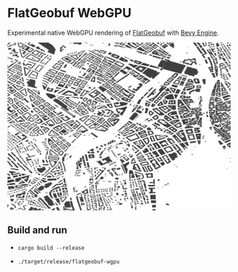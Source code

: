 # FlatGeobuf WebGPU

Experimental native WebGPU rendering of [FlatGeobuf](https://bjornharrtell.github.io/flatgeobuf/)
with [Bevy Engine](https://bevyengine.org/).

![gif](flatgeobuf-wgpu.gif)

## Build and run

* `cargo build --release`

* `./target/release/flatgeobuf-wgpu`

